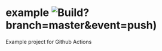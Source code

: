 # example ![Build](https://github.com/denvercoder21/example/workflows/Build/badge.svg)?branch=master&event=push)
Example project for Github Actions
